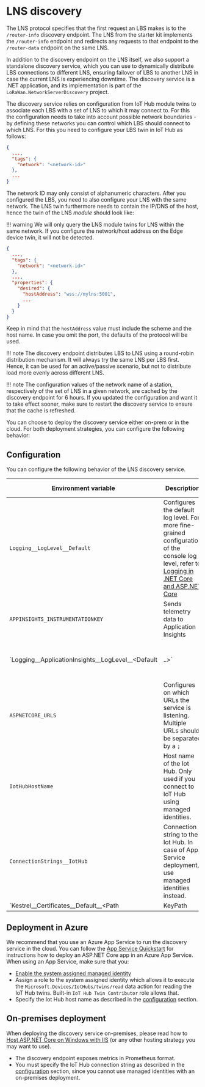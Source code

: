 # LNS discovery

The LNS protocol specifies that the first request an LBS makes is to the `/router-info` discovery endpoint. The LNS from the starter kit implements the `/router-info` endpoint and redirects any requests to that endpoint to the `/router-data` endpoint on the same LNS.

In addition to the discovery endpoint on the LNS itself, we also support a standalone discovery service, which you can use to dynamically distribute LBS connections to different LNS, ensuring failover of LBS to another LNS in case the current LNS is experiencing downtime. The discovery service is a .NET application, and its implementation is part of the `LoRaWan.NetworkServerDiscovery` project.

The discovery service relies on configuration from IoT Hub module twins to associate each LBS with a set of LNS to which it may connect to. For this the configuration needs to take into account possible network boundaries - by defining these networks you can control which LBS should connect to which LNS. For this you need to configure your LBS twin in IoT Hub as follows:

```json
{
  ...,
  "tags": {
    "network": "<network-id>"
  },
  ...
}
```

The network ID may only consist of alphanumeric characters. After you configured the LBS, you need to also configure your LNS with the same network. The LNS twin furthermore needs to contain the IP/DNS of the host, hence the twin of the LNS *module* should look like:

!!! warning
    We will only query the LNS module twins for LNS within the same network. If you configure the network/host address on the Edge device twin, it will not be detected.

```json
{
  ...,
  "tags": {
    "network": "<network-id>"
  },
  ...,
  "properties": {
    "desired": {
      "hostAddress": "wss://mylns:5001",
      ...
    }
  }
}
```

Keep in mind that the `hostAddress` value must include the scheme and the host name. In case you omit the port, the defaults of the protocol will be used.

!!! note
    The discovery endpoint distributes LBS to LNS using a round-robin distribution mechanism. It will always try the same LNS per LBS first. Hence, it can be used for an active/passive scenario, but not to distribute load more evenly across different LNS.

!!! note
    The configuration values of the network name of a station, respectively of the set of LNS in a given network, are cached by the discovery endpoint for 6 hours.
    If you updated the configuration and want it to take effect sooner, make sure to restart the discovery service to ensure that the cache is refreshed.

You can choose to deploy the discovery service either on-prem or in the cloud. For both deployment strategies, you can configure the following behavior:

## Configuration

You can configure the following behavior of the LNS discovery service.

| Environment variable | Description | Deployment type |
| ---                  | ---         | ---             |
| `Logging__LogLevel__Default` | Configures the default log level. For more fine-grained configuration of the console log level, refer to [Logging in .NET Core and ASP.NET Core](https://docs.microsoft.com/en-us/aspnet/core/fundamentals/logging/?view=aspnetcore-6.0#set-log-level-by-command-line-environment-variables-and-other-configuration) | All |
| `APPINSIGHTS_INSTRUMENTATIONKEY` | Sends telemetry data to Application Insights | All |
| `Logging__ApplicationInsights__LogLevel__<Default|..>` | Configures the Application Insights log levels | All |
| `ASPNETCORE_URLS` | Configures on which URLs the service is listening. Multiple URLs should be separated by a `;` | All |
| `IotHubHostName` | Host name of the Iot Hub. Only used if you connect to IoT Hub using managed identities. | App Service |
| `ConnectionStrings__IotHub` | Connection string to the Iot Hub. In case of App Service deployment, use managed identities instead. | On-prem |
| `Kestrel__Certificates__Default__<Path|KeyPath|...>` | Configures the certificates that should be used by the discovery endpoint as described in the [Minimal APIs overview](https://docs.microsoft.com/en-us/aspnet/core/fundamentals/minimal-apis?view=aspnetcore-6.0#specify-https-using-a-custom-certificate). Instead of using the `appsettings.json`, you can use environment variables of the same structure, where a double underscore replaces a level of hierarchy. | On-prem |

## Deployment in Azure

We recommend that you use an Azure App Service to run the discovery service in the cloud. You can follow the [App Service Quickstart](https://docs.microsoft.com/en-us/azure/app-service/quickstart-dotnetcore?tabs=net60&pivots=development-environment-cli) for instructions how to deploy an ASP.NET Core app in an Azure App Service. When using an App Service, make sure that you:

- [Enable the system assigned managed identity](https://docs.microsoft.com/en-us/azure/app-service/overview-managed-identity?tabs=portal%2Chttp#add-a-system-assigned-identity)
- Assign a role to the system assigned identity which allows it to execute the `Microsoft.Devices/IotHubs/twins/read` data action for reading the IoT Hub twins. Built-in `IoT Hub Twin Contributor` role allows that.
- Specify the Iot Hub host name as described in the [configuration](#configuration) section.

## On-premises deployment

When deploying the discovery service on-premises, please read how to [Host ASP.NET Core on Windows with IIS](https://docs.microsoft.com/en-us/aspnet/core/host-and-deploy/iis/?view=aspnetcore-6.0) (or any other hosting strategy you may want to use).

- The discovery endpoint exposes metrics in Prometheus format.
- You must specify the IoT Hub connection string as described in the [configuration](#configuration) section, since you cannot use managed identities with an on-premises deployment.
